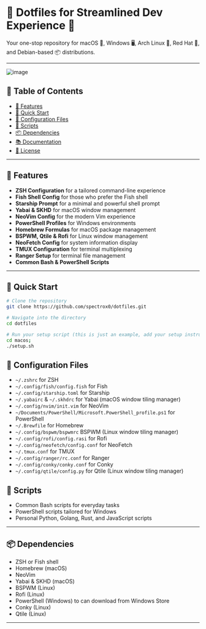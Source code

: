 # 🔧 Dotfiles for Streamlined Dev Experience 🚀

Your one-stop repository for macOS 🍎, Windows 🖥️, Arch Linux 🏹, Red Hat 🎩, and Debian-based 📦 distributions.

---

![image](https://github.com/spectrox0/dotfiles/assets/43557525/82e2fa4e-2efa-4016-902e-ee4f7382a35a)

## 📑 Table of Contents

- [🌟 Features](#-features)
- [🚀 Quick Start](#-quick-start)
- [🔧 Configuration Files](#-configuration-files)
- [📝 Scripts](#-scripts)
- [📦 Dependencies](#-dependencies)
- [📚 Documentation](#-documentation)
- [📜 License](#-license)

---

## 🌟 Features

- **ZSH Configuration** for a tailored command-line experience
- **Fish Shell Config** for those who prefer the Fish shell
- **Starship Prompt** for a minimal and powerful shell prompt
- **Yabai & SKHD** for macOS window management
- **NeoVim Config** for the modern Vim experience
- **PowerShell Profiles** for Windows environments
- **Homebrew Formulas** for macOS package management
- **BSPWM, Qtile & Rofi** for Linux window management
- **NeoFetch Config** for system information display
- **TMUX Configuration** for terminal multiplexing
- **Ranger Setup** for terminal file management
- **Common Bash & PowerShell Scripts**

---

## 🚀 Quick Start

```bash
# Clone the repository
git clone https://github.com/spectrox0/dotfiles.git

# Navigate into the directory
cd dotfiles

# Run your setup script (this is just an example, add your setup instructions)
cd macos;
./setup.sh
```

## 🔧 Configuration Files

- `~/.zshrc` for ZSH
- `~/.config/fish/config.fish` for Fish
- `~/.config/starship.toml` for Starship
- `~/.yabairc` & `~/.skhdrc` for Yabai (macOS window tiling manager)
- `~/.config/nvim/init.vim` for NeoVim
- `~/Documents/PowerShell/Microsoft.PowerShell_profile.ps1` for PowerShell
- `~/.Brewfile` for Homebrew
- `~/.config/bspwm/bspwmrc` BSPWM (Linux window tiling manager)
- `~/.config/rofi/config.rasi` for Rofi
- `~/.config/neofetch/config.conf` for NeoFetch
- `~/.tmux.conf` for TMUX
- `~/.config/ranger/rc.conf` for Ranger
- `~/.config/conky/conky.conf` for Conky
- `~/.config/qtile/config.py` for Qtile (Linux window tiling manager)

## 📝 Scripts

- Common Bash scripts for everyday tasks
- PowerShell scripts tailored for Windows
- Personal Python, Golang, Rust, and JavaScript scripts

---

## 📦 Dependencies

- ZSH or Fish shell
- Homebrew (macOS)
- NeoVim
- Yabai & SKHD (macOS)
- BSPWM (Linux)
- Rofi (Linux)
- PowerShell (Windows) to can download from Windows Store
- Conky (Linux)
- Qtile (Linux)

---

```

```
